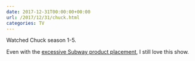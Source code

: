```yaml
---
date: 2017-12-31T00:00:00+00:00
url: /2017/12/31/chuck.html
categories: TV
---
```

Watched Chuck season 1-5.

Even with the [excessive Subway product placement](https://www.youtube.com/watch?v=BHk52vmjLhU), I still love this show.


